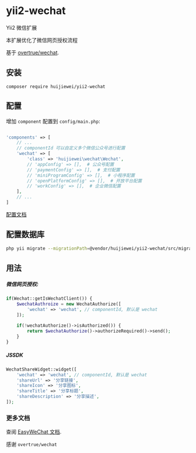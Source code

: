 # yii2-wechat
Yii2 微信扩展

本扩展优化了微信网页授权流程

基于 [overtrue/wechat](https://github.com/overtrue/wechat).       

## 安装
```
composer require huijiewei/yii2-wechat
```

## 配置

增加 `component` 配置到 `config/main.php`:

```php

'components' => [
	// ...
	// componentId 可以自定义多个微信公众号进行配置
	'wechat' => [
		'class' => 'huijiewei\wechat\Wechat',
		// 'appConfig' => [],  # 公众号配置
		// 'paymentConfig' => [],  # 支付配置
		// 'miniProgramConfig' => [],  # 小程序配置
		// 'openPlatformConfig' => [],  # 开放平台配置
		// 'workConfig' => [],  # 企业微信配置
	],
	// ...
]
```

[配置文档](https://www.easywechat.com/docs/master/zh-CN/official-account/configuration)

## 配置数据库
```bash
php yii migrate --migrationPath=@vendor/huijiewei/yii2-wechat/src/migrations
```

## 用法

##### 微信网页授权:
```php
if(Wechat::getIsWechatClient()) {
    $wechatAuthroize = new WechatAuthorize([
        'wechat' => 'wechat', // componentId, 默认是 wechat
    ]);
    
    if(!wechatAuthorize()->isAuthorized()) {
        return $wechatAuthorize()->authorizeRequired()->send();
    }
}
```

##### JSSDK
```php
WechatShareWidget::widget([
    'wechat' => 'wechat', // componentId, 默认是 wechat
    'shareUrl' => '分享链接',
    'shareIcon' => '分享图标',
    'shareTitle' => '分享标题',
    'shareDescription' => '分享描述',
]);
```

### 更多文档
查阅 [EasyWeChat 文档](https://www.easywechat.com/docs/master).

感谢 `overtrue/wechat`
